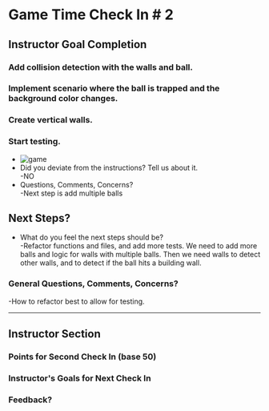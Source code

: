 # Game Time Check In # 2

## Instructor Goal Completion

### Add collision detection with the walls and ball.
### Implement scenario where the ball is trapped and the background color changes.
### Create vertical walls.
### Start testing.

  - ![game](http://g.recordit.co/gKMrrMqG8p.gif)
  - Did you deviate from the instructions? Tell us about it.  
    -NO
  - Questions, Comments, Concerns?  
    -Next step is add multiple balls




## Next Steps?

- What do you feel the next steps should be?  
  -Refactor functions and files, and add more tests. We need to add more balls and logic for walls with multiple balls. Then we need walls to detect other walls, and to detect if the ball hits a building wall.

### General Questions, Comments, Concerns?  
  -How to refactor best to allow for testing.

-----

## Instructor Section

### Points for Second Check In (base 50)

### Instructor's Goals for Next Check In

### Feedback?
